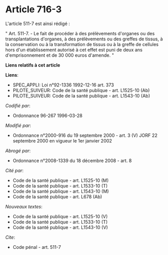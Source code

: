 # Article 716-3

L'article 511-7 est ainsi rédigé :

" Art. 511-7. - Le fait de procéder à des prélèvements d'organes ou des transplantations d'organes, à des prélèvements ou des
greffes de tissus, à la conservation ou à la transformation de tissus ou à la greffe de cellules hors d'un établissement
autorisé à cet effet est puni de deux ans d'emprisonnement et de 30 000 euros d'amende. "

**Liens relatifs à cet article**

**Liens**:

  - SPEC_APPLI: Loi n°92-1336 1992-12-16 art. 373
  - PILOTE_SUIVEUR: Code de la santé publique - art. L1525-10 (Ab)
  - PILOTE_SUIVEUR: Code de la santé publique - art. L1543-10 (Ab)

_Codifié par_:

  - Ordonnance 96-267 1996-03-28

_Modifié par_:

  - Ordonnance n°2000-916 du 19 septembre 2000 - art. 3 (V) JORF 22 septembre 2000 en vigueur le 1er janvier 2002

_Abrogé par_:

  - Ordonnance n°2008-1339 du 18 décembre 2008 - art. 8

_Cité par_:

  - Code de la santé publique - art. L1525-10 (M)
  - Code de la santé publique - art. L1533-10 (T)
  - Code de la santé publique - art. L1543-10 (M)
  - Code de la santé publique - art. L678 (Ab)

_Nouveaux textes_:

  - Code de la santé publique - art. L1525-10 (V)
  - Code de la santé publique - art. L1533-10 (T)
  - Code de la santé publique - art. L1543-10 (V)

_Cite_:

  - Code pénal - art. 511-7
